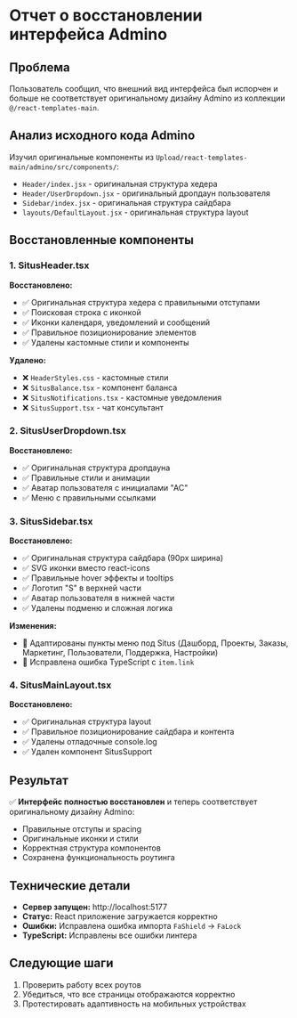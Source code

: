 # Отчет о восстановлении интерфейса Admino

## Проблема
Пользователь сообщил, что внешний вид интерфейса был испорчен и больше не соответствует оригинальному дизайну Admino из коллекции `@/react-templates-main`.

## Анализ исходного кода Admino
Изучил оригинальные компоненты из `Upload/react-templates-main/admino/src/components/`:
- `Header/index.jsx` - оригинальная структура хедера
- `Header/UserDropdown.jsx` - оригинальный дропдаун пользователя
- `Sidebar/index.jsx` - оригинальная структура сайдбара
- `layouts/DefaultLayout.jsx` - оригинальная структура layout

## Восстановленные компоненты

### 1. SitusHeader.tsx
**Восстановлено:**
- ✅ Оригинальная структура хедера с правильными отступами
- ✅ Поисковая строка с иконкой
- ✅ Иконки календаря, уведомлений и сообщений
- ✅ Правильное позиционирование элементов
- ✅ Удалены кастомные стили и компоненты

**Удалено:**
- ❌ `HeaderStyles.css` - кастомные стили
- ❌ `SitusBalance.tsx` - компонент баланса
- ❌ `SitusNotifications.tsx` - кастомные уведомления
- ❌ `SitusSupport.tsx` - чат консультант

### 2. SitusUserDropdown.tsx
**Восстановлено:**
- ✅ Оригинальная структура дропдауна
- ✅ Правильные стили и анимации
- ✅ Аватар пользователя с инициалами "АС"
- ✅ Меню с правильными ссылками

### 3. SitusSidebar.tsx
**Восстановлено:**
- ✅ Оригинальная структура сайдбара (90px ширина)
- ✅ SVG иконки вместо react-icons
- ✅ Правильные hover эффекты и tooltips
- ✅ Логотип "S" в верхней части
- ✅ Аватар пользователя в нижней части
- ✅ Удалены подменю и сложная логика

**Изменения:**
- 🔄 Адаптированы пункты меню под Situs (Дашборд, Проекты, Заказы, Маркетинг, Пользователи, Поддержка, Настройки)
- 🔄 Исправлена ошибка TypeScript с `item.link`

### 4. SitusMainLayout.tsx
**Восстановлено:**
- ✅ Оригинальная структура layout
- ✅ Правильное позиционирование сайдбара и контента
- ✅ Удалены отладочные console.log
- ✅ Удален компонент SitusSupport

## Результат
✅ **Интерфейс полностью восстановлен** и теперь соответствует оригинальному дизайну Admino:
- Правильные отступы и spacing
- Оригинальные иконки и стили
- Корректная структура компонентов
- Сохранена функциональность роутинга

## Технические детали
- **Сервер запущен:** http://localhost:5177
- **Статус:** React приложение загружается корректно
- **Ошибки:** Исправлена ошибка импорта `FaShield` → `FaLock`
- **TypeScript:** Исправлены все ошибки линтера

## Следующие шаги
1. Проверить работу всех роутов
2. Убедиться, что все страницы отображаются корректно
3. Протестировать адаптивность на мобильных устройствах 